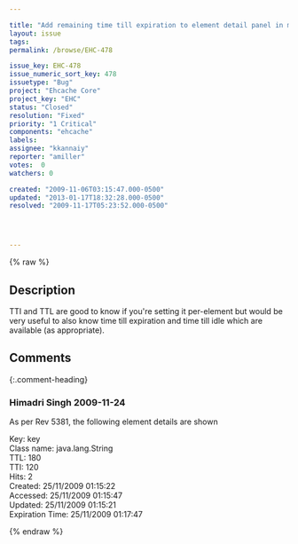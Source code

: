 ```yaml
---

title: "Add remaining time till expiration to element detail panel in monitor gui"
layout: issue
tags: 
permalink: /browse/EHC-478

issue_key: EHC-478
issue_numeric_sort_key: 478
issuetype: "Bug"
project: "Ehcache Core"
project_key: "EHC"
status: "Closed"
resolution: "Fixed"
priority: "1 Critical"
components: "ehcache"
labels: 
assignee: "kkannaiy"
reporter: "amiller"
votes:  0
watchers: 0

created: "2009-11-06T03:15:47.000-0500"
updated: "2013-01-17T18:32:28.000-0500"
resolved: "2009-11-17T05:23:52.000-0500"




---
```


{% raw %}

## Description

<div markdown="1" class="description">

TTI and TTL are good to know if you're setting it per-element but would be very useful to also know time till expiration and time till idle which are available (as appropriate).

</div>

## Comments


{:.comment-heading}
### **Himadri Singh** <span class="date">2009-11-24</span>

<div markdown="1" class="comment">

As per Rev 5381, the following element details are shown

Key:  	key  	
Class name: 	java.lang.String 	
TTL: 	180 	
TTI: 	120 	  	 
Hits: 	2 	
Created: 	25/11/2009 01:15:22 	
Accessed: 	25/11/2009 01:15:47 	
Updated: 	25/11/2009 01:15:21 	
Expiration Time: 25/11/2009 01:17:47

</div>



{% endraw %}
